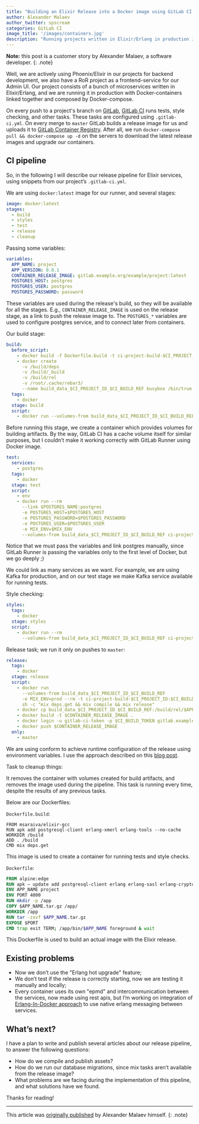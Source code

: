 ```yaml
---
title: "Building an Elixir Release into a Docker image using GitLab CI - Part 1"
author: Alexander Malaev
author_twitter: spscream
categories: GitLab CI
image_title: '/images/containers.jpg'
description: "Running projects written in Elixir/Erlang in production in Docker-containers"
---
```


**Note:** this post is a customer story by Alexander Malaev, a software developer.
{: .note}

Well, we are actively using Phoenix/Elixir in our projects for backend development, we also have a RoR project as a frontend-service for our Admin UI. Our project consists of a bunch of microservices written in Elixir/Erlang, and we are running it in production with Docker-containers linked together and composed by Docker-compose.

On every push to a project's branch on [GitLab], [GitLab CI] runs tests, style checking, and other tasks. These tasks are configured using `.gitlab-ci.yml`. On every merge to `master` GitLab builds a release image for us and uploads it to [GitLab Container Registry][registry]. After all, we run `docker-compose pull && docker-compose up -d` on the servers to download the latest release images and upgrade our containers.

<!-- more -->

## CI pipeline

So, in the following I will describe our release pipeline for Elixir services, using snippets from our project’s `.gitlab-ci.yml`.

We are using `docker:latest` image for our runner, and several stages:

```yaml
image: docker:latest
stages:
  - build
  - styles
  - test
  - release
  - cleanup
```

Passing some variables:

```yaml
variables:
  APP_NAME: project
  APP_VERSION: 0.0.1
  CONTAINER_RELEASE_IMAGE: gitlab.example.org/example/project:latest
  POSTGRES_HOST: postgres
  POSTGRES_USER: postgres
  POSTGRES_PASSWORD: password
```

These variables are used during the release's build, so they will be available for all the stages. E.g., `CONTAINER_RELEASE_IMAGE` is used on the release stage, as a link to push the release image to. The `POSTGRES_*` variables are used to configure postgres service, and to connect later from containers.

Our build stage:

```yaml
build:
  before_script:
    - docker build -f Dockerfile.build -t ci-project-build-$CI_PROJECT_ID:$CI_BUILD_REF .
    - docker create
      -v /build/deps
      -v /build/_build
      -v /build/rel
      -v /root/.cache/rebar3/
      --name build_data_$CI_PROJECT_ID_$CI_BUILD_REF busybox /bin/true
  tags:
    - docker
  stage: build
  script:
    - docker run --volumes-from build_data_$CI_PROJECT_ID_$CI_BUILD_REF --rm -t ci-project-build-$CI_PROJECT_ID:$CI_BUILD_REF
```

Before running this stage, we create a container which provides volumes for building artifacts. By the way, GitLab CI has a cache volume itself for similar purposes, but I couldn’t make it working correctly with GitLab Runner using Docker image.

```yaml
test:
  services:
    - postgres
  tags:
    - docker
  stage: test
  script:
    - env
    - docker run --rm
      --link $POSTGRES_NAME:postgres
      -e POSTGRES_HOST=$POSTGRES_HOST
      -e POSTGRES_PASSWORD=$POSTGRES_PASSWORD
      -e POSTGRES_USER=$POSTGRES_USER
      -e MIX_ENV=$MIX_ENV
      --volumes-from build_data_$CI_PROJECT_ID_$CI_BUILD_REF ci-project-build-$CI_PROJECT_ID:$CI_BUILD_REF sh -c "mix ecto.setup && mix test"
```

Notice that we must pass the variables and link postgres manually, since GitLab Runner is passing the variables only to the first level of Docker, but we go deeply ;)

We could link as many services as we want. For example, we are using Kafka for production, and on our test stage we make Kafka service available for running tests.

Style checking:

```yaml
styles:
  tags: 
    - docker
  stage: styles
  script:
    - docker run --rm
      --volumes-from build_data_$CI_PROJECT_ID_$CI_BUILD_REF ci-project-build-$CI_PROJECT_ID:$CI_BUILD_REF sh -c "mix credo --strict"
```

Release task; we run it only on pushes to `master`:

```yaml 
release:
  tags:
    - docker
  stage: release
  script:
    - docker run
      --volumes-from build_data_$CI_PROJECT_ID_$CI_BUILD_REF
      -e MIX_ENV=prod --rm -t ci-project-build-$CI_PROJECT_ID:$CI_BUILD_REF
      sh -c "mix deps.get && mix compile && mix release"
    - docker cp build_data_$CI_PROJECT_ID_$CI_BUILD_REF:/build/rel/$APP_NAME/releases/$APP_VERSION/$APP_NAME.tar.gz .
    - docker build -t $CONTAINER_RELEASE_IMAGE .
    - docker login -u gitlab-ci-token -p $CI_BUILD_TOKEN gitlab.example.org:4567
    - docker push $CONTAINER_RELEASE_IMAGE
  only:
    - master
```

We are using conform to achieve runtime configuration of the release using environment variables. I use the approach described on this [blog post][post-env].

Task to cleanup things:

It removes the container with volumes created for build artifacts, and removes the image used during the pipeline. This task is running every time, despite the results of any previous tasks.

Below are our Dockerfiles:

`Dockerfile.build`:

```
FROM msaraiva/elixir-gcc
RUN apk add postgresql-client erlang-xmerl erlang-tools --no-cache
WORKDIR /build
ADD . /build
CMD mix deps.get
```

This image is used to create a container for running tests and style checks.

`Dockerfile`:

```dockerfile
FROM alpine:edge
RUN apk — update add postgresql-client erlang erlang-sasl erlang-crypto erlang-syntax-tools && rm -rf /var/cache/apk/*
ENV APP_NAME project
ENV PORT 4000
RUN mkdir -p /app
COPY $APP_NAME.tar.gz /app/
WORKDIR /app
RUN tar -zxvf $APP_NAME.tar.gz
EXPOSE $PORT
CMD trap exit TERM; /app/bin/$APP_NAME foreground & wait
```

This Dockerfile is used to build an actual image with the Elixir release.

## Existing problems

- Now we don’t use the "Erlang hot upgrade" feature;
- We don’t test if the release is correctly starting, now we are testing it manually and locally;
- Every container uses its own "epmd" and intercommunication between the services, now made using rest apis, but I’m working on integration of [Erlang-In-Docker approach][approach] to use native erlang messaging between services.

## What’s next?

I have a plan to write and publish several articles about our release pipeline, to answer the following questions:

- How do we compile and publish assets?
- How do we run our database migrations, since mix tasks aren’t available from the release image?
- What problems are we facing during the implementation of this pipeline, and what solutions have we found.

Thanks for reading!

----

This article was [originally published][post] by Alexander Malaev himself.
{: .note}


[approach]: https://github.com/Random-Liu/Erlang-In-Docker
[post]: https://medium.com/@spscream/building-an-elixir-release-into-docker-image-using-gitlab-ci-part-1-790edca45ac1#.uq1fwin6r
[post-env]: http://carlo-colombo.github.io/2016/05/04/The-3-E-Elixir-Exrm-and-Environment-Variables/

<!-- new links -->

[gitlab ci]: /gitlab-ci/
[gitlab]: /
[registry]: /2016/05/23/gitlab-container-registry/
[runner]: https://gitlab.com/gitlab-org/gitlab-ci-multi-runner